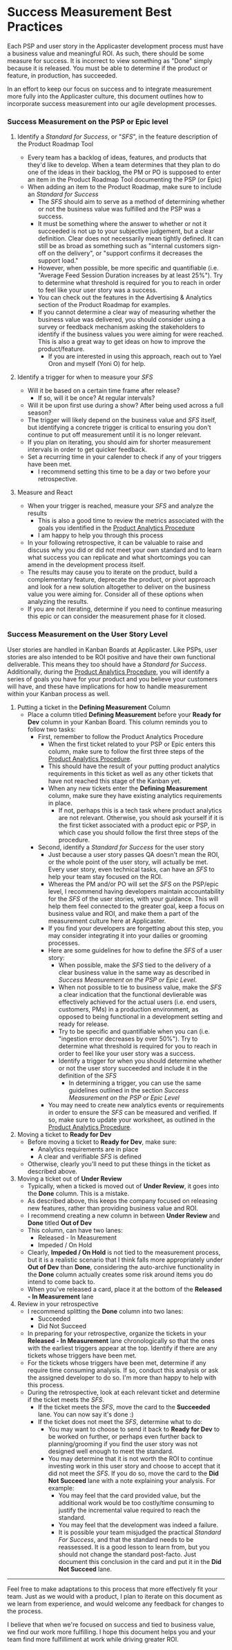 # Success Measurement Best Practices

Each PSP and user story in the Applicaster development process must have a business value and meaningful ROI. As such, there should be some measure for success. It is incorrect to view something as "Done" simply because it is released. You must be able to determine if the product or feature, in production, has succeeded.

In an effort to keep our focus on success and to integrate measurement more fully into the Applicaster culture, this document outlines how to incorporate success measurement into our agile development processes.

### Success Measurement on the PSP or Epic level

1. Identify a *Standard for Success*, or "*SFS*", in the feature description of the Product Roadmap Tool

    * Every team has a backlog of ideas, features, and products that they'd like to develop. When a team determines that they plan to do one of the ideas in their backlog, the PM or PO is supposed to enter an item in the Product Roadmap Tool documenting the PSP (or Epic)
    * When adding an item to the Product Roadmap, make sure to include an *Standard for Success*
        * The *SFS* should aim to serve as a method of determining whether or not the business value was fulfilled and the PSP was a success.
        * It must be something where the answer to whether or not it succeeded is not up to your subjective judgement, but a clear definition. Clear does not necessarily mean tightly defined. It can still be as broad as something such as "internal customers sign-off on the delivery", or "support confirms it decreases the support load." 
        * However, when possible, be more specific and quantifiable (i.e. "Average Feed Session Duration increases by at least 25%"). Try to determine what threshold is required for you to reach in order to feel like your user story was a success.
        * You can check out the features in the Advertising & Analytics section of the Product Roadmap for examples.
        * If you cannot determine a clear way of measuring whether the business value was delivered, you should consider using a survey or feedback mechanism asking the stakeholders to identify if the business values you were aiming for were reached. This is also a great way to get ideas on how to improve the product/feature.
            * If you are interested in using this approach, reach out to Yael Oron and myself (Yoni O) for help.
            
2. Identify a trigger for when to measure your *SFS*
    * Will it be based on a certain time frame after release?
        * If so, will it be once? At regular intervals?
    * Will it be upon first use during a show? After being used across a full season?
    * The trigger will likely depend on the business value and *SFS* itself, but identifying a concrete trigger is critical to ensuring you don't continue to put off measurement until it is no longer relevant.
    * If you plan on iterating, you should aim for shorter measurement intervals in order to get quicker feedback.
    * Set a recurring time in your calender to check if any of your triggers have been met.
        * I recommend setting this time to be a day or two before your retrospective.
3. Measure and React        
    * When your trigger is reached, measure your *SFS* and analyze the results
        * This is also a good time to review the metrics associated with the goals you identified in the [Product Analytics Procedure](http://developer.applicaster.com/docs/internal/product_analytics_at_applicaster)
        * I am happy to help you through this process
    * In your following retrospective, it can be valuable to raise and discuss why you did or did not meet your own standard and to learn what success you can replicate and what shortcomings you can amend in the development process itself.
    * The results may cause you to iterate on the product, build a complementary feature, deprecate the product, or pivot approach and look for a new solution altogether to deliver on the business value you were aiming for. Consider all of these options when analyzing the results.
    * If you are not iterating, determine if you need to continue measuring this epic or can consider the measurement phase for it closed.

### Success Measurement on the User Story Level

User stories are handled in Kanban Boards at Applicaster. Like PSPs, user stories are also intended to be ROI positive and have their own functional deliverable. This means they too should have a *Standard for Success*. Additionally, during the [Product Analytics Procedure](http://developer.applicaster.com/docs/internal/product_analytics_at_applicaster), you will identify a series of goals you have for your product and you believe your customers will have, and these have implications for how to handle measurement within your Kanban process as well.

1. Putting a ticket in the **Defining Measurement** Column
    * Place a column titled **Defining Measurement** before your **Ready for Dev** column in your Kanban Board. This column reminds you to follow two tasks:
        * First, remember to follow the Product Analytics Procedure
            * When the first ticket related to your PSP or Epic enters this column, make sure to follow the first three steps of the [Product Analytics Procedure](http://developer.applicaster.com/docs/internal/product_analytics_at_applicaster). 
            * This should have the result of your putting product analytics requirements in this ticket as well as any other tickets that have not reached this stage of the Kanban yet.
            * When any new tickets enter the **Defining Measurement** column, make sure they have existing analytics requirements in place. 
                * If not, perhaps this is a tech task where product analytics are not relevant. Otherwise, you should ask yourself if it is the first ticket associated with a product epic or PSP, in which case you should follow the first three steps of the procedure.
        * Second, identify a *Standard for Success* for the user story
            * Just because a user story passes QA doesn't mean the ROI, or the whole point of the user story, will actually be met. Every user story, even technical tasks, can have an *SFS* to help your team stay focused on the ROI. 
            * Whereas the PM and/or PO will set the *SFS* on the PSP/epic level, I recommend having developers maintain accountability for the *SFS* of the user stories, with your guidance. This will help them feel connected to the greater goal, keep a focus on business value and ROI, and make them a part of the measurement culture here at Applicaster.
            * If you find your developers are forgetting about this step, you may consider integrating it into your dailies or grooming processes. 
            * Here are some guidelines for how to define the *SFS* of a user story:
                * When possible, make the *SFS* tied to the delivery of a clear business value in the same way as described in *Success Measurement on the PSP or Epic Level*.
                *  When not possible to tie to business value, make the *SFS* a clear indication that the functional devlierable was effectively achieved for the actual users (i.e. end users, customers, PMs) in a production environment, as opposed to being functional in a development setting and ready for release. 
                * Try to be specific and quantifiable when you can (i.e. "ingestion error decreases by over 50%"). Try to determine what threshold is required for you to reach in order to feel like your user story was a success.
                * Identify a trigger for when you should determine whether or not the user story succeeded and include it in the definition of the *SFS*
                    * In determining a trigger, you can use the same guidelines outlined in the section *Success Measurement on the PSP or Epic Level*    
            * You may need to create new analytics events or requirements in order to ensure the *SFS* can be measured and verified. If so, make sure to update your worksheet, as outlined in the [Product Analytics Procedure](http://developer.applicaster.com/docs/internal/product_analytics_at_applicaster).
2. Moving a ticket to **Ready for Dev**
    * Before moving a ticket to **Ready for Dev**, make sure: 
        * Analytics requirements are in place
        * A clear and verifiable *SFS* is defined
    * Otherwise, clearly you'll need to put these things in the ticket as described above.
3. Moving a ticket out of **Under Review**
    * Typically, when a ticked is moved out of **Under Review**, it goes into the **Done** column. This is a mistake.
    * As described above, this keeps the company focused on releasing new features, rather than providing business value and ROI. 
    * I recommend creating a new column in between **Under Review** and **Done** titled **Out of Dev**
    * This column, can have two lanes:
        * Released - In Measurement
        * Impeded / On Hold
    * Clearly, **Impeded /  On Hold** is not tied to the measurement process, but it is a realistic scenario that I think falls more appropriately under **Out of Dev** than **Done**, considering the auto-archive functionality in the **Done** column actually creates some risk around items you do intend to come back to.
    * When you've released a card, place it at the bottom of the **Released - In Measurement** lane
4. Review in your retrospective
    * I recommend splitting the **Done** column into two lanes:
        * Succeeded
        * Did Not Succeed
    * In preparing for your retrospective, organize the tickets in your **Released - In Measurement** lane chronologically so that the ones with the earliest triggers appear at the top. Identify if there are any tickets whose triggers have been met.
    * For the tickets whose triggers have been met, determine if any require time consuming analysis. If so, conduct this analysis or ask the assigned developer to do so. I'm more than happy to help with this process.
    * During the retrospective, look at each relevant ticket and determine if the ticket meets the *SFS*.
        * If the ticket meets the *SFS*, move the card to the **Succeeded** lane. You can now say it's done :)
        * If the ticket does not meet the *SFS*, determine what to do:
            * You may want to choose to send it back to **Ready for Dev** to be worked on further, or perhaps even further back to planning/grooming if you find the user story was not designed well enough to meet the standard.
            * You may determine that it is not worth the ROI to continue investing work in this user story and choose to accept that it did not meet the *SFS*. If you do so, move the card to the **Did Not Succeed** lane with a note explaining your analysis. For example:
                * You may feel that the card provided value, but the additional work would be too costly/time consuming to justify the incremental value required to reach the standard.
                * You may feel that the development was indeed a failure.
                * It is possible your team misjudged the practical *Standard For Success*, and that the standard needs to be reassessed. It is a good lesson to learn from, but you should not change the standard post-facto. Just document this conclusion in the card and put it in the **Did Not Succeed** lane. 

____________________________________

Feel free to make adaptations to this process that more effectively fit your team. Just as we would with a product, I plan to iterate on this document as we learn from experience, and would welcome any feedback for changes to the process.

I believe that when we're focused on success and tied to business value, we find our work more fulfilling. I hope this document helps you and your team find more fulfilliment at work while driving greater ROI.
